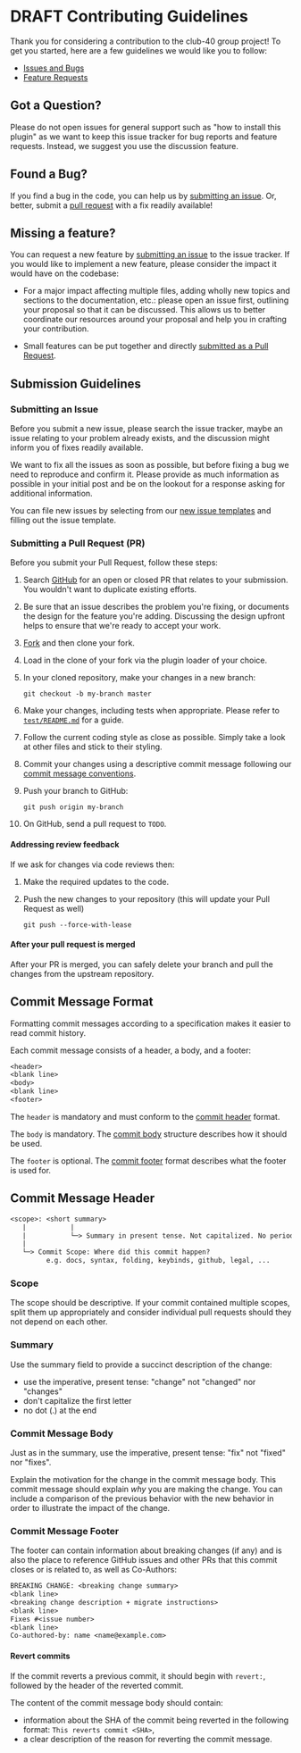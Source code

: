 # DRAFT Contributing Guidelines

Thank you for considering a contribution to the club-40 group project! To get you started, here are a few guidelines we would like you to follow:

* [Issues and Bugs](#issue)
* [Feature Requests](#feature)

## <a name="question"></a> Got a Question?

Please do not open issues for general support such as "how to install this plugin" as we want to keep this issue tracker
for bug reports and feature requests. Instead, we suggest you use the discussion feature.

## <a name="issue"></a> Found a Bug?

If you find a bug in the code, you can help us by [submitting an issue](#submit-issue).
Or, better, submit a [pull request](#submit-pr) with a fix readily available!

## <a name="feature"></a> Missing a feature?

You can request a new feature by [submitting an issue](#submit-issue) to the issue tracker.
If you would like to implement a new feature, please consider the impact it would have on the codebase:

* For a major impact affecting multiple files, adding wholly new topics and sections to the documentation, etc.:
    please open an issue first, outlining your proposal so that it can be discussed.
    This allows us to better coordinate our resources around your proposal and help you in crafting your contribution.

* Small features can be put together and directly [submitted as a Pull Request](#submit-pr).

## <a name="submit"></a> Submission Guidelines

### <a name="submit-issue"></a> Submitting an Issue

Before you submit a new issue, please search the issue tracker, maybe an issue relating to your problem already exists,
and the discussion might inform you of fixes readily available.

We want to fix all the issues as soon as possible, but before fixing a bug we need to reproduce and confirm it. Please provide as much information as possible in your initial post and be on the lookout for a response asking for additional information.

You can file new issues by selecting from our
[new issue templates]( TODO ) and filling out the issue template.

### <a name="submit-pr"></a> Submitting a Pull Request (PR)

Before you submit your Pull Request, follow these steps:

1. Search [GitHub](TODO ) for an open or closed PR that relates to your submission.
   You wouldn't want to duplicate existing efforts.

1. Be sure that an issue describes the problem you're fixing, or documents the design for the feature you're adding.
   Discussing the design upfront helps to ensure that we're ready to accept your work.

1. [Fork](https://github.com/Club-40/group-project-1 ) and then clone your fork.

1. Load in the clone of your fork via the plugin loader of your choice.

1. In your cloned repository, make your changes in a new branch:

    ```shell
    git checkout -b my-branch master
    ```

1. Make your changes, including tests when appropriate. Please refer to [`test/README.md`](TODO ) for a guide.

2. Follow the current coding style as close as possible. Simply take a look at other files and stick to their styling.

3. Commit your changes using a descriptive commit message following our [commit message conventions](#commit).

4. Push your branch to GitHub:

   ```shell
   git push origin my-branch
   ```

5. On GitHub, send a pull request to `TODO`.

#### Addressing review feedback

If we ask for changes via code reviews then:

1. Make the required updates to the code.

1. Push the new changes to your repository (this will update your Pull Request as well)

   ```shell
   git push --force-with-lease
   ```

#### After your pull request is merged

After your PR is merged, you can safely delete your branch and pull the changes from the upstream repository.

## <a name="commit"></a> Commit Message Format

Formatting commit messages according to a specification makes it easier to read commit history.

Each commit message consists of a header, a body, and a footer:

```txt
<header>
<blank line>
<body>
<blank line>
<footer>
```

The `header` is mandatory and must conform to the [commit header](#commit-header) format.

The `body` is mandatory. The [commit body](#commit-body) structure describes how it should be used.

The `footer` is optional. The [commit footer](#commit-footer) format describes what the footer is used for.

## <a name="commit-header"></a> Commit Message Header

```txt
<scope>: <short summary>
   |           |
   |           └─> Summary in present tense. Not capitalized. No period at the end.
   |
   └─> Commit Scope: Where did this commit happen?
         e.g. docs, syntax, folding, keybinds, github, legal, ...
```

### Scope

The scope should be descriptive. If your commit contained multiple scopes, split them up appropriately and consider
individual pull requests should they not depend on each other.

### Summary

Use the summary field to provide a succinct description of the change:

* use the imperative, present tense: "change" not "changed" nor "changes"
* don't capitalize the first letter
* no dot (.) at the end

### <a name="commit-body"></a> Commit Message Body

Just as in the summary, use the imperative, present tense: "fix" not "fixed" nor "fixes".

Explain the motivation for the change in the commit message body.
This commit message should explain _why_ you are making the change.
You can include a comparison of the previous behavior with the new behavior in order to illustrate the impact of the change.

### <a name="commit-footer"></a> Commit Message Footer

The footer can contain information about breaking changes (if any) and is also the place to reference GitHub issues
and other PRs that this commit closes or is related to, as well as Co-Authors:

```txt
BREAKING CHANGE: <breaking change summary>
<blank line>
<breaking change description + migrate instructions>
<blank line>
Fixes #<issue number>
<blank line>
Co-authored-by: name <name@example.com>
```

#### Revert commits

If the commit reverts a previous commit, it should begin with `revert:`, followed by the header of the reverted commit.

The content of the commit message body should contain:

* information about the SHA of the commit being reverted in the following format: `This reverts commit <SHA>`,
* a clear description of the reason for reverting the commit message.
